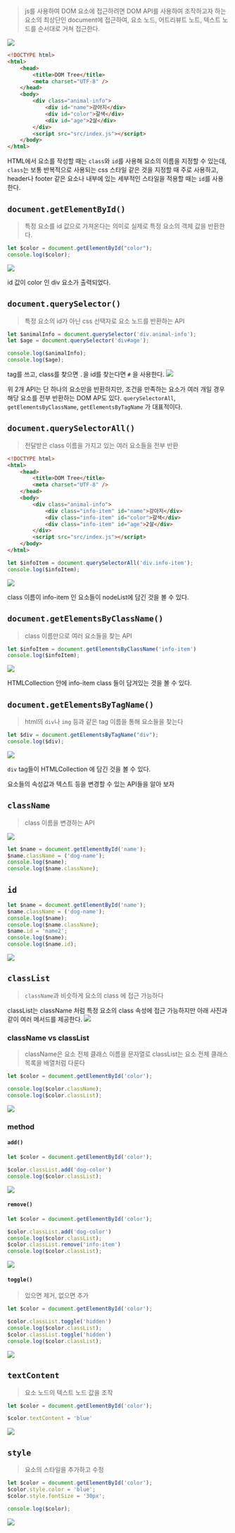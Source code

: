 > js를 사용하여 DOM 요소에 접근하려면 DOM API를 사용하여 조작하고자 하는 요소의 최상단인 
> document에 접근하여, 요소 노드, 어트리뷰트 노트, 텍스트 노드를 순서대로 거쳐 접근한다.

![](https://i.imgur.com/KtDtdmt.png)

```html
<!DOCTYPE html>
<html>
    <head>
        <title>DOM Tree</title>
        <meta charset="UTF-8" />
    </head>
    <body>
        <div class="animal-info">
            <div id="name">강아지</div>
            <div id="color">갈색</div>
            <div id="age">2살</div>
        </div>
        <script src="src/index.js"></script>
    </body>
</html>
```
HTML에서 요소를 작성할 때는 `class`와 `id`를 사용해 요소의 이름을 지정할 수 있는데, `class`는 보통 반복적으로 사용되는 css 스타일 같은 것을 지정할 때 주로 사용하고, header나 footer 같은 요소나 내부에 있는 세부적인 스타일을 적용할 때는 `id`를 사용한다.

## `document.getElementById()`
> 특정 요소를 id 값으로 가져온다는 의미로 실제로 특정 요소의 객체 값을 반환한다.

```js
let $color = document.getElementById("color");
console.log($color);
```
![](https://i.imgur.com/WYCvgYn.png)

id 값이 color 인 div 요소가 출력되었다.

## `document.querySelector()`
> 특정 요소의 id가 아닌 css 선택자로 요소 노드를 반환하는 API

```js
let $animalInfo = document.querySelector('div.animal-info');
let $age = document.querySelector('div#age');

console.log($animalInfo);
console.log($age);
```
tag를 쓰고, class를 찾으면 `.`을
id를 찾는다면 `#` 을 사용한다.
![](https://i.imgur.com/nBLvHOT.png)


위 2개 API는 단 하나의 요소만을 반환하지만, 조건을 만족하는 요소가 여러 개일 경우 해당 요소를 전부 반환하는 DOM AP도 있다.
`querySelectorAll`, `getElementsByClassName`, `getElementsByTagName` 가 대표적이다.

## `document.querySelectorAll()`
> 전달받은 class 이름을 가지고 있는 여러 요소들을 전부 반환

```html
<!DOCTYPE html>
<html>
    <head>
        <title>DOM Tree</title>
        <meta charset="UTF-8" />
    </head>
    <body>
        <div class="animal-info">
            <div class="info-item" id="name">강아지</div>
            <div class="info-item" id="color">갈색</div>
            <div class="info-item" id="age">2살</div>
        </div>
        <script src="src/index.js"></script>
    </body>
</html>
```

```js
let $infoItem = document.querySelectorAll('div.info-item');
console.log($infoItem);
```

![](https://i.imgur.com/e6PfUSo.png)

class 이름이 info-item 인 요소들이 nodeList에 담긴 것을 볼 수 있다.

## `document.getElementsByClassName()`
> class 이름만으로 여러 요소들을 찾는 API

```js
let $infoItem = document.getElementsByClassName('info-item')
console.log($infoItem);
```
![](https://i.imgur.com/iHFvs44.png)

HTMLCollection 안에 info-item class 들이 담겨있는 것을 볼 수 있다.
## `document.getElementsByTagName()`
> html의 `div`나 `img` 등과 같은 tag 이름을 통해 요소들을 찾는다

```js
let $div = document.getElementsByTagName("div");
console.log($div);
```
![](https://i.imgur.com/BPLNdVX.png)

`div` tag들이 HTMLCollection 에 담긴 것을 볼 수 있다.

요소들의 속성값과 텍스트 등을 변경할 수 있는 API들을 알아 보자
## `className`
> class 이름을 변경하는 API


![](https://i.imgur.com/kYXpO0i.png)

```js
let $name = document.getElementById('name');
$name.className = ('dog-name');
console.log($name);
console.log($name.className);
```

## `id`
```js
let $name = document.getElementById('name');
$name.className = ('dog-name');
console.log($name);
console.log($name.className);
$name.id = 'name2';
console.log($name);
console.log($name.id);
```
![](https://i.imgur.com/smdgLP5.png)


## `classList`
> `className`과 비슷하게 요소의 class 에 접근 가능하다

classList는 className 처럼 특정 요소의 class 속성에 접근 가능하지만 아래 사진과 같이 여러 메서드를 제공한다.
![](https://i.imgur.com/HZ7vFHH.png)

### className vs classList
> className은 요소 전체 클래스 이름을 문자열로
> classList는 요소 전체 클래스 목록을 배열처럼 다룬다

```js
let $color = document.getElementById('color');

console.log($color.className);
console.log($color.classList);
```

![](https://i.imgur.com/ysnBJ2d.png)

### method

#### `add()`
```js
let $color = document.getElementById('color');

$color.classList.add('dog-color')
console.log($color.classList);
```
![](https://i.imgur.com/xKjGyOS.png)

#### `remove()`
```js
let $color = document.getElementById('color');

$color.classList.add('dog-color')
console.log($color.classList);
$color.classList.remove('info-item')
console.log($color.classList);
```
![](https://i.imgur.com/myFK6A5.png)

#### `toggle()`
> 있으면 제거, 없으면 추가

```js
let $color = document.getElementById('color');

$color.classList.toggle('hidden')
console.log($color.classList);
$color.classList.toggle('hidden')
console.log($color.classList);
```
![](https://i.imgur.com/tKN2OvF.png)

## `textContent`
> 요소 노드의 텍스트 노드 값을 조작

```js
let $color = document.getElementById('color');

$color.textContent = 'blue'
```
![](https://i.imgur.com/9U6TPye.png)

## `style`
> 요소의 스타일을 추가하고 수정

```js
let $color = document.getElementById('color');
$color.style.color = 'blue';
$color.style.fontSize = '30px';

console.log($color);
```
![](https://i.imgur.com/UxTyL3f.png)
